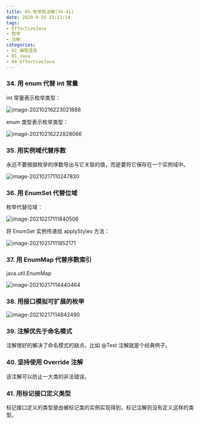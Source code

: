 ```yaml
---
title: 05-枚举和注解(34-41)
date: 2020-9-16 15:11:14
tags:
- EffectiveJava
- 枚举
- 注解
categories: 
- 02_编程语言
- 01_Java
- 04_EffectiveJava
---
```


### 34. 用 enum 代替 int 常量

int 常量表示枚举类型：

![image-20210216223021888](https://jy-imgs.oss-cn-beijing.aliyuncs.com/img/20210216223023.png)

enum 类型表示枚举类型：

![image-20210216222828066](https://jy-imgs.oss-cn-beijing.aliyuncs.com/img/20210216222829.png)



### 35. 用实例域代替序数

永远不要根据枚举的序数导出与它关联的值，而是要将它保存在一个实例域中。

![image-20210217110247830](https://jy-imgs.oss-cn-beijing.aliyuncs.com/img/20210217110248.png)



### 36. 用 EnumSet 代替位域

枚举代替位域：

![image-20210217111840506](https://jy-imgs.oss-cn-beijing.aliyuncs.com/img/20210217111842.png)

将 EnumSet 实例传递给 applyStyles 方法：

![image-20210217111852171](https://jy-imgs.oss-cn-beijing.aliyuncs.com/img/20210217111853.png)



### 37. 用 EnumMap 代替序数索引

java.util.EnumMap

![image-20210217114440464](https://jy-imgs.oss-cn-beijing.aliyuncs.com/img/20210217114441.png)

### 38. 用接口模拟可扩展的枚举

![image-20210217114842490](https://jy-imgs.oss-cn-beijing.aliyuncs.com/img/20210217114843.png)

### 39. 注解优先于命名模式

注解很好的解决了命名模式的缺点，比如 @Test 注解就是个经典例子。



### 40. 坚持使用 Override 注解

该注解可以防止一大类的非法错误。



### 41. 用标记接口定义类型

标记接口定义的类型是由被标记类的实例实现得到，标记注解则没有定义这样的类型。